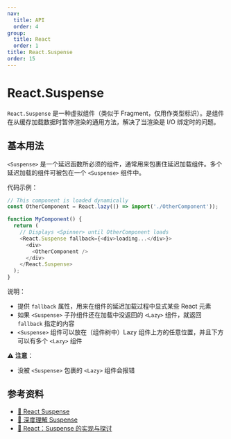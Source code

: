 ```yaml
---
nav:
  title: API
  order: 4
group:
  title: React
  order: 1
title: React.Suspense
order: 15
---
```


# React.Suspense

`React.Suspense` 是一种虚拟组件（类似于 Fragment，仅用作类型标识）。是组件在从缓存加载数据时暂停渲染的通用方法，解决了当渲染是 I/O 绑定时的问题。

## 基本用法

`<Suspense>` 是一个延迟函数所必须的组件，通常用来包裹住延迟加载组件。多个延迟加载的组件可被包在一个 `<Suspense>` 组件中。

代码示例：

```js
// This component is loaded dynamically
const OtherComponent = React.lazy(() => import('./OtherComponent'));

function MyComponent() {
  return (
    // Displays <Spinner> until OtherComponent loads
    <React.Suspense fallback={<div>loading...</div>}>
      <div>
        <OtherComponent />
      </div>
    </React.Suspense>
  );
}
```

说明：

- 提供 `fallback` 属性，用来在组件的延迟加载过程中显式某些 React 元素
- 如果 `<Suspense>` 子孙组件还在加载中没返回的 `<Lazy>` 组件，就返回 `fallback` 指定的内容
- `<Suspense>` 组件可以放在（组件树中）Lazy 组件上方的任意位置，并且下方可以有多个 `<Lazy>` 组件

⚠️ **注意**：

- 没被 `<Suspense>` 包裹的 `<Lazy>` 组件会报错

## 参考资料

- [📝 React Suspense](http://www.ayqy.net/blog/react-suspense/)
- [📝 深度理解 Suspense](https://juejin.im/post/5c7d4a785188251b921f4e26)
- [📝 React：Suspense 的实现与探讨](https://zhuanlan.zhihu.com/p/34210780)
